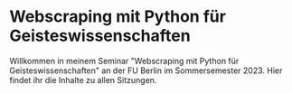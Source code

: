 # Webscraping mit Python für Geisteswissenschaften

Willkommen in meinem Seminar "Webscraping mit Python für Geisteswissenschaften" an der FU Berlin im Sommersemester 2023. Hier findet ihr die Inhalte zu allen Sitzungen. 


```{tableofcontents}
```
